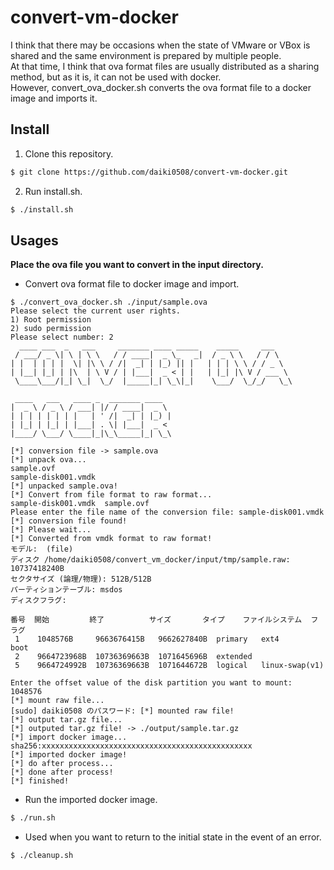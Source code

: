 # convert-vm-docker
I think that there may be occasions when the state of VMware or VBox is shared and the same environment is prepared by multiple people.<br>
At that time, I think that ova format files are usually distributed as a sharing method, but as it is, it can not be used with docker.<br>
However, convert_ova_docker.sh converts the ova format file to a docker image and imports it.

## Install
1. Clone this repository.
```bash
$ git clone https://github.com/daiki0508/convert-vm-docker.git
```
2. Run install.sh.
```bash
$ ./install.sh
```

## Usages
<b>Place the ova file you want to convert in the input directory.</b>

- Convert ova format file to docker image and import.
```
$ ./convert_ova_docker.sh ./input/sample.ova
Please select the current user rights.
1) Root permission
2) sudo permission
Please select number: 2
  ____ ___  _   ___     _______ ____ _____    _____     ___
 / ___/ _ \| \ | \ \   / / ____|  _ \_   _|  / _ \ \   / / \
| |  | | | |  \| |\ \ / /|  _| | |_) || |   | | | \ \ / / _ \
| |__| |_| | |\  | \ V / | |___|  _ < | |   | |_| |\ V / ___ \
 \____\___/|_| \_|  \_/  |_____|_| \_\|_|    \___/  \_/_/   \_\

 ____   ___   ____ _  _______ ____
|  _ \ / _ \ / ___| |/ / ____|  _ \
| | | | | | | |   | ' /|  _| | |_) |
| |_| | |_| | |___| . \| |___|  _ <
|____/ \___/ \____|_|\_\_____|_| \_\

[*] conversion file -> sample.ova
[*] unpack ova...
sample.ovf
sample-disk001.vmdk
[*] unpacked sample.ova!
[*] Convert from file format to raw format...
sample-disk001.vmdk  sample.ovf
Please enter the file name of the conversion file: sample-disk001.vmdk
[*] conversion file found!
[*] Please wait...
[*] Converted from vmdk format to raw format!
モデル:  (file)
ディスク /home/daiki0508/convert_vm_docker/input/tmp/sample.raw: 10737418240B
セクタサイズ (論理/物理): 512B/512B
パーティションテーブル: msdos
ディスクフラグ:

番号  開始         終了          サイズ       タイプ    ファイルシステム  フラグ
 1    1048576B     9663676415B   9662627840B  primary   ext4              boot
 2    9664723968B  10736369663B  1071645696B  extended
 5    9664724992B  10736369663B  1071644672B  logical   linux-swap(v1)

Enter the offset value of the disk partition you want to mount: 1048576
[*] mount raw file...
[sudo] daiki0508 のパスワード: [*] mounted raw file!
[*] output tar.gz file...
[*] outputed tar.gz file! -> ./output/sample.tar.gz
[*] import docker image...
sha256:xxxxxxxxxxxxxxxxxxxxxxxxxxxxxxxxxxxxxxxxxxxxxxx
[*] imported docker image!
[*] do after process...
[*] done after process!
[*] finished!
```
- Run the imported docker image.
```bash
$ ./run.sh
```
- Used when you want to return to the initial state in the event of an error.
```bash
$ ./cleanup.sh
```
